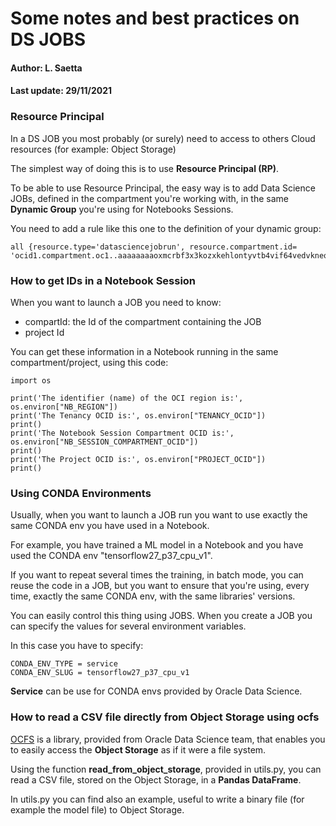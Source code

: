 # Some notes and best practices on DS JOBS

#### Author:      L. Saetta
#### Last update: 29/11/2021

### Resource Principal

In a DS JOB you most probably (or surely) need to access to others Cloud resources (for example: Object Storage)

The simplest way of doing this is to use **Resource Principal (RP)**.

To be able to use Resource Principal, the easy way is to add Data Science JOBs, defined in the compartment you're working with, in the same **Dynamic Group** you're using for Notebooks Sessions.

You need to add a rule like this one to the definition of your dynamic group:

```
all {resource.type='datasciencejobrun', resource.compartment.id= 'ocid1.compartment.oc1..aaaaaaaaoxmcrbf3x3kozxkehlontyvtb4vif64vedvkneqv3b6rozumpxzq'}
```

### How to get IDs in a Notebook Session

When you want to launch a JOB you need to know:
* compartId: the Id of the compartment containing the JOB
* project Id

You can get these information in a Notebook running in the same compartment/project, using this code:

```
import os

print('The identifier (name) of the OCI region is:', os.environ["NB_REGION"])
print('The Tenancy OCID is:', os.environ["TENANCY_OCID"])
print()
print('The Notebook Session Compartment OCID is:', os.environ["NB_SESSION_COMPARTMENT_OCID"])
print()
print('The Project OCID is:', os.environ["PROJECT_OCID"])
print()
```

### Using CONDA Environments

Usually, when you want to launch a JOB run you want to use exactly the same CONDA env you have used in a Notebook.

For example, you have trained a ML model in a Notebook and you have used the CONDA env "tensorflow27_p37_cpu_v1". 

If you want to repeat several times the training, in batch mode, you can reuse the code in a JOB, but you want to ensure that you're using, every time, exactly the same CONDA env, with the same libraries' versions.

You can easily control this thing using JOBS. When you create a JOB you can specify the values for several environment variables.

In this case you have to specify:

```
CONDA_ENV_TYPE = service
CONDA_ENV_SLUG = tensorflow27_p37_cpu_v1
```

**Service** can be use for CONDA envs provided by Oracle Data Science.


### How to read a CSV file directly from Object Storage using ocfs

[OCFS](https://docs.oracle.com/en-us/iaas/tools/ocifs-sdk/latest/index.html) is a library, provided from Oracle Data Science team, that enables you to easily access the **Object Storage** as if it were a file system.

Using the function **read_from_object_storage**, provided in utils.py, you can read a CSV file, stored on the Object Storage, in a **Pandas DataFrame**.

In utils.py you can find also an example, useful to write a binary file (for example the model file) to Object Storage.